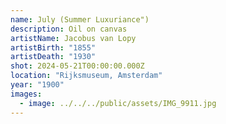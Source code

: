 ```yaml
---
name: July (Summer Luxuriance")
description: Oil on canvas
artistName: Jacobus van Lopy
artistBirth: "1855"
artistDeath: "1930"
shot: 2024-05-21T00:00:00.000Z
location: "Rijksmuseum, Amsterdam"
year: "1900"
images:
  - image: ../../../public/assets/IMG_9911.jpg
---
```

